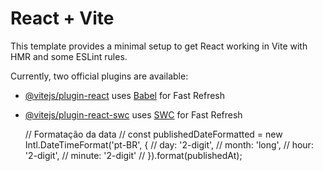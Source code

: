 # React + Vite

This template provides a minimal setup to get React working in Vite with HMR and some ESLint rules.

Currently, two official plugins are available:

- [@vitejs/plugin-react](https://github.com/vitejs/vite-plugin-react/blob/main/packages/plugin-react/README.md) uses [Babel](https://babeljs.io/) for Fast Refresh
- [@vitejs/plugin-react-swc](https://github.com/vitejs/vite-plugin-react-swc) uses [SWC](https://swc.rs/) for Fast Refresh

    // Formatação da data
    // const publishedDateFormatted = new Intl.DateTimeFormat('pt-BR', {
    //     day: '2-digit',
    //     month: 'long',
    //     hour: '2-digit',
    //     minute: '2-digit'
    // }).format(publishedAt);
